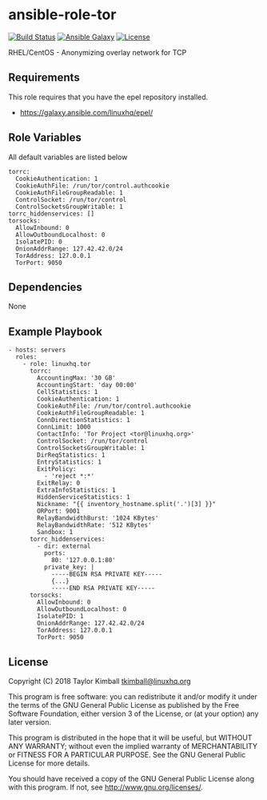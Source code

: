 # ansible-role-tor

[![Build Status](https://travis-ci.org/linuxhq/ansible-role-tor.svg?branch=master)](https://travis-ci.org/linuxhq/ansible-role-tor)
[![Ansible Galaxy](https://img.shields.io/badge/ansible--galaxy-tor-blue.svg?style=flat)](https://galaxy.ansible.com/linuxhq/tor)
[![License](https://img.shields.io/badge/license-GPLv3-brightgreen.svg?style=flat)](COPYING)

RHEL/CentOS - Anonymizing overlay network for TCP

## Requirements

This role requires that you have the epel repository installed.

 * https://galaxy.ansible.com/linuxhq/epel/

## Role Variables

All default variables are listed below

    torrc:
      CookieAuthentication: 1
      CookieAuthFile: /run/tor/control.authcookie
      CookieAuthFileGroupReadable: 1
      ControlSocket: /run/tor/control
      ControlSocketsGroupWritable: 1
    torrc_hiddenservices: []
    torsocks:
      AllowInbound: 0
      AllowOutboundLocalhost: 0
      IsolatePID: 0
      OnionAddrRange: 127.42.42.0/24
      TorAddress: 127.0.0.1
      TorPort: 9050

## Dependencies

None
 
## Example Playbook

    - hosts: servers
      roles:
        - role: linuxhq.tor
          torrc:
            AccountingMax: '30 GB'
            AccountingStart: 'day 00:00'
            CellStatistics: 1
            CookieAuthentication: 1
            CookieAuthFile: /run/tor/control.authcookie
            CookieAuthFileGroupReadable: 1
            ConnDirectionStatistics: 1
            ConnLimit: 1000
            ContactInfo: 'Tor Project <tor@linuxhq.org>'
            ControlSocket: /run/tor/control
            ControlSocketsGroupWritable: 1
            DirReqStatistics: 1
            EntryStatistics: 1
            ExitPolicy:
              - 'reject *:*'
            ExitRelay: 0
            ExtraInfoStatistics: 1
            HiddenServiceStatistics: 1
            Nickname: "{{ inventory_hostname.split('.')[3] }}"
            ORPort: 9001
            RelayBandwidthBurst: '1024 KBytes'
            RelayBandwidthRate: '512 KBytes'
            Sandbox: 1
          torrc_hiddenservices:
            - dir: external
              ports:
                80: '127.0.0.1:80'
              private_key: |
                -----BEGIN RSA PRIVATE KEY-----
                {...}
                -----END RSA PRIVATE KEY-----
          torsocks:
            AllowInbound: 0
            AllowOutboundLocalhost: 0
            IsolatePID: 1
            OnionAddrRange: 127.42.42.0/24
            TorAddress: 127.0.0.1
            TorPort: 9050

## License

Copyright (C) 2018 Taylor Kimball <tkimball@linuxhq.org>

This program is free software: you can redistribute it and/or modify
it under the terms of the GNU General Public License as published by
the Free Software Foundation, either version 3 of the License, or
(at your option) any later version.

This program is distributed in the hope that it will be useful,
but WITHOUT ANY WARRANTY; without even the implied warranty of
MERCHANTABILITY or FITNESS FOR A PARTICULAR PURPOSE. See the
GNU General Public License for more details.

You should have received a copy of the GNU General Public License
along with this program. If not, see <http://www.gnu.org/licenses/>.

